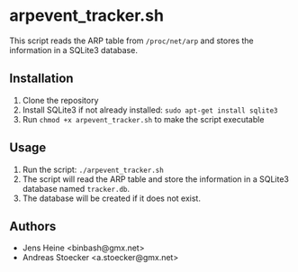 <!DOCTYPE html>
<html>
<head>
  <meta charset="utf-8">
</head>
<body>
  <h1>arpevent_tracker.sh</h1>

  <p>This script reads the ARP table from <code>/proc/net/arp</code> and stores the information in a SQLite3 database.</p>

  <h2>Installation</h2>

  <ol>
    <li>Clone the repository</li>
    <li>Install SQLite3 if not already installed: <code>sudo apt-get install sqlite3</code></li>
    <li>Run <code>chmod +x arpevent_tracker.sh</code> to make the script executable</li>
  </ol>

  <h2>Usage</h2>

  <ol>
    <li>Run the script: <code>./arpevent_tracker.sh</code></li>
    <li>The script will read the ARP table and store the information in a SQLite3 database named <code>tracker.db</code>.</li>
    <li>The database will be created if it does not exist.</li>
  </ol>

  <h2>Authors</h2>

  <ul>
    <li>Jens Heine &lt;binbash@gmx.net&gt;</li>
    <li>Andreas Stoecker &lt;a.stoecker@gmx.net&gt;</li>
  </ul>
</body>
</html>
